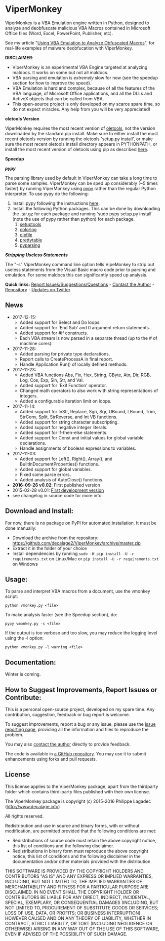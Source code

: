 ViperMonkey
===========

ViperMonkey is a VBA Emulation engine written in Python, designed to analyze
and deobfuscate malicious VBA Macros contained in Microsoft Office files
(Word, Excel, PowerPoint, Publisher, etc).

See my article "[Using VBA Emulation to Analyze Obfuscated Macros](http://decalage.info/vba_emulation)",
for real-life examples of malware deobfucation with ViperMonkey.

**DISCLAIMER**:
- ViperMonkey is an experimental VBA Engine targeted at analyzing maldocs. It works on some but not all maldocs. 
- VBA parsing and emulation is *extremely* slow for now (see the speedup section for how to improve the speed).
- VBA Emulation is hard and complex, because of all the features of the VBA language, of Microsoft
Office applications, and all the DLLs and ActiveX objects that can be called from VBA.
- This open-source project is only developed on my scarce spare time, so do not expect
miracles. Any help from you will be very appreciated!

**oletools Version**

ViperMonkey requires the most recent version of
[oletools](https://github.com/decalage2/oletools), not the version
downloaded by the standard pip install. Make sure to either install the most recent oletools
version by running the oletools 'setup.py install', or make sure
the most recent oletools install directory appears in PYTHONPATH, or
install the most recent version of oletools using pip as described
[here](https://github.com/decalage2/oletools/wiki/Install#how-to-install-the-latest-development-version). 

**Speedup**

***pypy***

The parsing library used by default in ViperMonkey can take a long
time to parse some samples. ViperMonkey can be sped up considerably (~5
times faster) by running ViperMonkey using [pypy](https://pypy.org/)
rather than the regular Python interpreter. To use pypy do the
following:

1. Install pypy following the instructions [here](https://pypy.org/download.html).
2. Install the following Python packages. This can be done by
   downloading the .tar.gz for each package and running 'sudo pypy
   setup.py install' (note the use of pypy rather than python) for
   each package.
   1. [setuptools](https://pypi.python.org/pypi/setuptools)
   2. [colorlog](https://pypi.python.org/pypi/colorlog)
   3. [olefile](https://pypi.python.org/pypi/olefile)
   4. [prettytable](https://pypi.python.org/pypi/PrettyTable)
   5. [pyparsing](https://pypi.python.org/pypi/pyparsing/2.2.0)

***Stripping Useless Statements***

The "-s" ViperMonkey command line option tells VipeMonkey to strip out
useless statements from the Visual Basic macro code prior to parsing
and emulation. For some maldocs this can significantly speed up
analysis.

**Quick links:**
[Report Issues/Suggestions/Questions](https://github.com/decalage2/ViperMonkey/issues) -
[Contact the Author](http://decalage.info/contact) -
[Repository](https://github.com/decalage2/ViperMonkey) -
[Updates on Twitter](https://twitter.com/decalage2)

[//]: # (Home page http://www.decalage.info/vipermonkey)
[//]: # (Documentation https://github.com/decalage2/ViperMonkey/wiki)
[//]: # (Download/Install https://github.com/decalage2/ViperMonkey/wiki/Install)

News
----

- 2017-12-15:
  - Added support for Select and Do loops.
  - Added support for 'End Sub' and 0 argument return statements.
  - Added support for #if constructs.
  - Each VBA stream is now parsed in a separate thread (up to the # of machine cores).
- 2017-11-28:
  - Added parsing for private type declarations.
  - Report calls to CreateProcessA in final report.
  - Handle Application.Run() of locally defined methods.
- 2017-11-23:
  - Added VBA functions Abs, Fix, Hex, String, CByte, Atn, Dir, RGB, Log, Cos, Exp, Sin, Str, and Val.
  - Added support for 'Exit Function' operator.
  - Changed math operators to also work with string representations of integers.
  - Added a configurable iteration limit on loops.
- 2017-11-14:
  - Added support for InStr, Replace, Sgn, Sqr, UBound, LBound, Trim, StrConv, Split, StrReverse, and Int VB functions.
  - Added support for string character subscripting.
  - Added support for negative integer literals.
  - Added support for if-then-else statements.
  - Added support for Const and initial values for global variable declarations.
  - Handle assignments of boolean expressions to variables.
- 2017-11-03:
  - Added support for Left(), Right(), Array(), and BuiltInDocumentProperties() functions.
  - Added support for global variables.
  - Fixed some parse errors.
  - Added analysis of AutoClose() functions.
- **2016-09-26 v0.02**: First published version
- 2015-02-28 v0.01: [First development version](https://twitter.com/decalage2/status/571778745222242305)
- see changelog in source code for more info.

Download and Install:
---------------------

For now, there is no package on PyPI for automated installation. It must be done manually:

- Download the archive from the repository: https://github.com/decalage2/ViperMonkey/archive/master.zip
- Extract it in the folder of your choice
- Install dependencies by running `sudo -H pip install -U -r requirements.txt` on Linux/Mac
or `pip install -U -r requirements.txt` on Windows

Usage:
------

To parse and interpret VBA macros from a document, use the vmonkey script:

```text
python vmonkey.py <file>
```

To make analysis faster (see the Speedup section), do:

```text
pypy vmonkey.py -s <file>
```

If the output is too verbose and too slow, you may reduce the logging level using the
-l option:

```text
python vmonkey.py -l warning <file>
```

Documentation:
--------------

Winter is coming.


How to Suggest Improvements, Report Issues or Contribute:
---------------------------------------------------------

This is a personal open-source project, developed on my spare time. Any contribution, suggestion, feedback or bug
report is welcome.

To suggest improvements, report a bug or any issue, please use the
[issue reporting page](https://github.com/decalage2/ViperMonkey/issues), providing all the
information and files to reproduce the problem.

You may also [contact the author](http://decalage.info/contact) directly to provide feedback.

The code is available in [a GitHub repository](https://github.com/decalage2/ViperMonkey). You may use it
to submit enhancements using forks and pull requests.

License
-------

This license applies to the ViperMonkey package, apart from the thirdparty folder which contains third-party files
published with their own license.

The ViperMonkey package is copyright (c) 2015-2016 Philippe Lagadec (http://www.decalage.info)

All rights reserved.

Redistribution and use in source and binary forms, with or without modification,
are permitted provided that the following conditions are met:

 * Redistributions of source code must retain the above copyright notice, this
   list of conditions and the following disclaimer.
 * Redistributions in binary form must reproduce the above copyright notice,
   this list of conditions and the following disclaimer in the documentation
   and/or other materials provided with the distribution.

THIS SOFTWARE IS PROVIDED BY THE COPYRIGHT HOLDERS AND CONTRIBUTORS "AS IS" AND
ANY EXPRESS OR IMPLIED WARRANTIES, INCLUDING, BUT NOT LIMITED TO, THE IMPLIED
WARRANTIES OF MERCHANTABILITY AND FITNESS FOR A PARTICULAR PURPOSE ARE
DISCLAIMED. IN NO EVENT SHALL THE COPYRIGHT HOLDER OR CONTRIBUTORS BE LIABLE
FOR ANY DIRECT, INDIRECT, INCIDENTAL, SPECIAL, EXEMPLARY, OR CONSEQUENTIAL
DAMAGES (INCLUDING, BUT NOT LIMITED TO, PROCUREMENT OF SUBSTITUTE GOODS OR
SERVICES; LOSS OF USE, DATA, OR PROFITS; OR BUSINESS INTERRUPTION) HOWEVER
CAUSED AND ON ANY THEORY OF LIABILITY, WHETHER IN CONTRACT, STRICT LIABILITY,
OR TORT (INCLUDING NEGLIGENCE OR OTHERWISE) ARISING IN ANY WAY OUT OF THE USE
OF THIS SOFTWARE, EVEN IF ADVISED OF THE POSSIBILITY OF SUCH DAMAGE.

